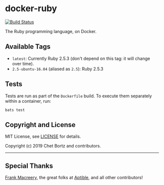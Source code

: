 # docker-ruby

<!-- [![Docker Repository on Quay.io](https://quay.io/repository/aptible/ruby/status)](https://quay.io/repository/aptible/ruby) -->
[![Build Status](https://travis-ci.org/cbortz/docker-ruby.svg?branch=master)](https://travis-ci.org/cbortz/docker-ruby)

The Ruby programming language, on Docker.

<!-- ## Installation and Usage

    docker pull quay.io/aptible/ruby
    docker run quay.io/aptible/ruby [options] -->

## Available Tags

* `latest`: Currently Ruby 2.5.3 (don't depend on this tag: it will change over time).
* `2.5-ubuntu-16.04`   (aliased as `2.5`):   Ruby 2.5.3

## Tests

Tests are run as part of the `Dockerfile` build. To execute them separately within a container, run:

    bats test

<!-- ## Deployment

To push the Docker image to Quay, run the following command:

    make release -->

## Copyright and License

MIT License, see [LICENSE](LICENSE.md) for details.

Copyright (c) 2019 Chet Bortz and contributors.

---

## Special Thanks

[Frank Macreery](https://github.com/fancyremarker), the great folks at [Aptible](https://www.aptible.com), and all other contributors!

